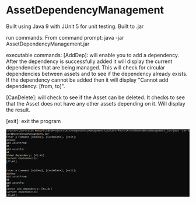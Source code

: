 # AssetDependencyManagement

Built using Java 9 with JUnit 5 for unit testing.
Built to .jar

run commands:
From command prompt: java -jar AssetDependencyManagement.jar

executable commands:
[AddDep]: will enable you to add a dependency. After the dependency is successfully
added it will display the current dependencies that are being managed. This will check
for circular dependencies between assets and to see if the dependency already exists.
If the dependency cannot be added then it will display "Cannot add dependency: [from, to]".

[CanDelete]: will check to see if the Asset can be deleted. It checks to see that the Asset
does not have any other assets depending on it. Will display the result.

[exit]: exit the program

![alt text](https://github.com/ctmanuel/AssetDependencyManagement/blob/master/usage.PNG)
